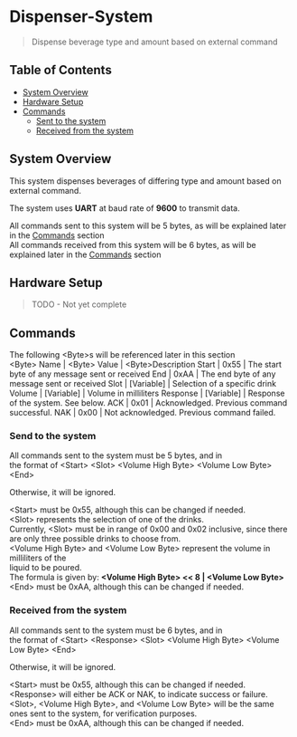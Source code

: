 # Dispenser-System
> Dispense beverage type and amount based on external command

## Table of Contents
- [System Overview](#system-overview)
- [Hardware Setup](#hardware-setup)
- [Commands](#commands)
  * [Sent to the system](#sent-to-the-system)
  * [Received from the system](#received-from-the-system)
  
## System Overview
This system dispenses beverages of differing type and amount based on external command.   

The system uses **UART** at baud rate of **9600** to transmit data.   

All commands sent to this system will be 5 bytes, as will be explained later in the [Commands](#commands) section   
All commands received from this system will be 6 bytes, as will be explained later in the [Commands](#commands) section   

## Hardware Setup
> TODO - Not yet complete

## Commands
The following \<Byte>s will be referenced later in this section   
\<Byte> Name | \<Byte> Value | \<Byte>Description
Start        | 0x55          | The start byte of any message sent or received
End          | 0xAA          | The end byte of any message sent or received
Slot         | [Variable]    | Selection of a specific drink
Volume       | [Variable]    | Volume in milliliters
Response     | [Variable]    | Response of the system. See below.
ACK          | 0x01          | Acknowledged. Previous command successful.
NAK          | 0x00          | Not acknowledged. Previous command failed.

### Send to the system
All commands sent to the system must be 5 bytes, and in   
the format of \<Start> \<Slot> \<Volume High Byte> \<Volume Low Byte> \<End>   

Otherwise, it will be ignored.   

\<Start> must be 0x55, although this can be changed if needed.   
\<Slot> represents the selection of one of the drinks.   
Currently, \<Slot> must be in range of 0x00 and 0x02 inclusive, since there are only three possible drinks to choose from.   
\<Volume High Byte> and \<Volume Low Byte> represent the volume in milliliters of the   
liquid to be poured.   
The formula is given by: **\<Volume High Byte> << 8 | \<Volume Low Byte>**   
\<End> must be 0xAA, although this can be changed if needed.   

### Received from the system
All commands sent to the system must be 6 bytes, and in   
the format of \<Start> \<Response> \<Slot> \<Volume High Byte> \<Volume Low Byte> \<End>   

Otherwise, it will be ignored.   

\<Start> must be 0x55, although this can be changed if needed.   
\<Response> will either be ACK or NAK, to indicate success or failure.   
\<Slot>, \<Volume High Byte>, and \<Volume Low Byte> will be the same ones sent to the system, for verification purposes.   
\<End> must be 0xAA, although this can be changed if needed.   
